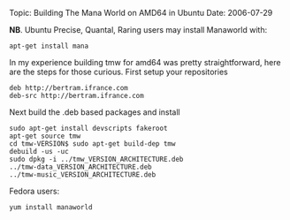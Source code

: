 Topic: Building The Mana World on AMD64 in Ubuntu
Date: 2006-07-29

**NB**. Ubuntu Precise, Quantal, Raring users may install Manaworld
  with:
  
``` console
apt-get install mana
```

In my experience building tmw for amd64 was pretty straightforward, 
here are the steps for those curious. First setup your repositories 

``` console /etc/apt.sources.list
deb http://bertram.ifrance.com 
deb-src http://bertram.ifrance.com
```

Next build the .deb based packages and install

``` console
sudo apt-get install devscripts fakeroot
apt-get source tmw
cd tmw-VERSION$ sudo apt-get build-dep tmw
debuild -us -uc
sudo dpkg -i ../tmw_VERSION_ARCHITECTURE.deb
../tmw-data_VERSION_ARCHITECTURE.deb
../tmw-music_VERSION_ARCHITECTURE.deb
```

Fedora users:

```console
yum install manaworld
```
